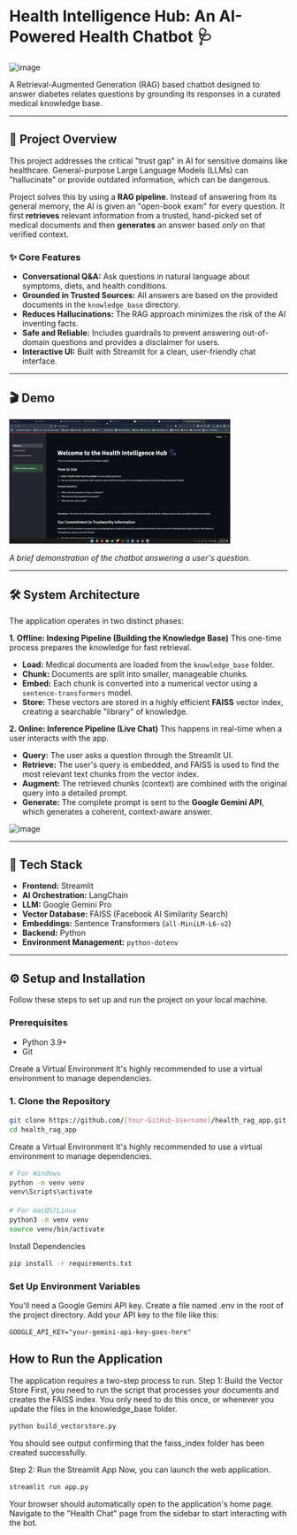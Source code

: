 # Health Intelligence Hub: An AI-Powered Health Chatbot 🩺

<img width="1651" height="779" alt="image" src="https://github.com/user-attachments/assets/84c559dd-bf53-407f-871f-a91772584733" />


A Retrieval-Augmented Generation (RAG) based chatbot designed to answer diabetes relates questions by grounding its responses in a curated medical knowledge base.

---

## 🌟 Project Overview

This project addresses the critical "trust gap" in AI for sensitive domains like healthcare. General-purpose Large Language Models (LLMs) can "hallucinate" or provide outdated information, which can be dangerous.

Project solves this by using a **RAG pipeline**. Instead of answering from its general memory, the AI is given an "open-book exam" for every question. It first **retrieves** relevant information from a trusted, hand-picked set of medical documents and then **generates** an answer based *only* on that verified context.

### ✨ Core Features

-   **Conversational Q&A:** Ask questions in natural language about symptoms, diets, and health conditions.
-   **Grounded in Trusted Sources:** All answers are based on the provided documents in the `knowledge_base` directory.
-   **Reduces Hallucinations:** The RAG approach minimizes the risk of the AI inventing facts.
-   **Safe and Reliable:** Includes guardrails to prevent answering out-of-domain questions and provides a disclaimer for users.
-   **Interactive UI:** Built with Streamlit for a clean, user-friendly chat interface.

---

## 🎬 Demo

![](https://raw.githubusercontent.com/mathewspmathew/diabetes_assistant_chatbot/main/Screen%20Recording%202025-08-26%20150932.gif)

*A brief demonstration of the chatbot answering a user's question.*

---

## 🛠️ System Architecture

The application operates in two distinct phases:

**1. Offline: Indexing Pipeline (Building the Knowledge Base)**
This one-time process prepares the knowledge for fast retrieval.

-   **Load:** Medical documents are loaded from the `knowledge_base` folder.
-   **Chunk:** Documents are split into smaller, manageable chunks.
-   **Embed:** Each chunk is converted into a numerical vector using a `sentence-transformers` model.
-   **Store:** These vectors are stored in a highly efficient **FAISS** vector index, creating a searchable "library" of knowledge.

**2. Online: Inference Pipeline (Live Chat)**
This happens in real-time when a user interacts with the app.

-   **Query:** The user asks a question through the Streamlit UI.
-   **Retrieve:** The user's query is embedded, and FAISS is used to find the most relevant text chunks from the vector index.
-   **Augment:** The retrieved chunks (context) are combined with the original query into a detailed prompt.
-   **Generate:** The complete prompt is sent to the **Google Gemini API**, which generates a coherent, context-aware answer.

<img width="1038" height="517" alt="image" src="https://github.com/user-attachments/assets/10b77521-1bf0-4031-b2bd-8ac8d0e99b69" />


---

## 🚀 Tech Stack

-   **Frontend:** Streamlit
-   **AI Orchestration:** LangChain
-   **LLM:** Google Gemini Pro
-   **Vector Database:** FAISS (Facebook AI Similarity Search)
-   **Embeddings:** Sentence Transformers (`all-MiniLM-L6-v2`)
-   **Backend:** Python
-   **Environment Management:** `python-dotenv`

---

## ⚙️ Setup and Installation

Follow these steps to set up and run the project on your local machine.

### Prerequisites

-   Python 3.9+
-   Git

Create a Virtual Environment
It's highly recommended to use a virtual environment to manage dependencies.


### 1. Clone the Repository

```bash
git clone https://github.com/[Your-GitHub-Username]/health_rag_app.git
cd health_rag_app
```
Create a Virtual Environment
It's highly recommended to use a virtual environment to manage dependencies.

```bash
# For Windows
python -m venv venv
venv\Scripts\activate

# For macOS/Linux
python3 -m venv venv
source venv/bin/activate
```
Install Dependencies
```bash
pip install -r requirements.txt
```

### Set Up Environment Variables
You'll need a Google Gemini API key.
Create a file named .env in the root of the project directory.
Add your API key to the file like this:

```
GOOGLE_API_KEY="your-gemini-api-key-goes-here"
```

## How to Run the Application
The application requires a two-step process to run.
Step 1: Build the Vector Store
First, you need to run the script that processes your documents and creates the FAISS index. You only need to do this once, or whenever you update the files in the knowledge_base folder.
```bash
python build_vectorstore.py
```
You should see output confirming that the faiss_index folder has been created successfully.

Step 2: Run the Streamlit App
Now, you can launch the web application.
```bash
streamlit run app.py
```

Your browser should automatically open to the application's home page. Navigate to the "Health Chat" page from the sidebar to start interacting with the bot.
